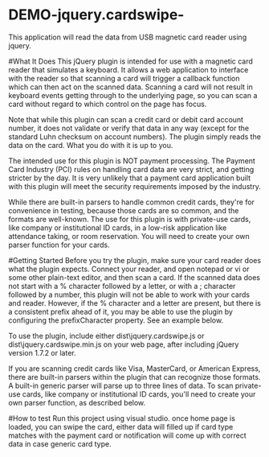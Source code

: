 # DEMO-jquery.cardswipe-
This application will read the data from USB magnetic card reader using jquery.

#What It Does
This jQuery plugin is intended for use with a magnetic card reader that simulates a keyboard. It allows a web application to interface with the reader so that scanning a card will trigger a callback function which can then act on the scanned data. Scanning a card will not result in keyboard events getting through to the underlying page, so you can scan a card without regard to which control on the page has focus.

Note that while this plugin can scan a credit card or debit card account number, it does not validate or verify that data in any way (except for the standard Luhn checksum on account numbers). The plugin simply reads the data on the card. What you do with it is up to you.

The intended use for this plugin is NOT payment processing. The Payment Card Industry (PCI) rules on handling card data are very strict, and getting stricter by the day. It is very unlikely that a payment card application built with this plugin will meet the security requirements imposed by the industry.

While there are built-in parsers to handle common credit cards, they're for convenience in testing, because those cards are so common, and the formats are well-known. The use for this plugin is with private-use cards, like company or institutional ID cards, in a low-risk application like attendance taking, or room reservation. You will need to create your own parser function for your cards.

#Getting Started
Before you try the plugin, make sure your card reader does what the plugin expects. Connect your reader, and open notepad or vi or some other plain-text editor, and then scan a card. If the scanned data does not start with a % character followed by a letter, or with a ; character followed by a number, this plugin will not be able to work with your cards and reader. However, if the % character and a letter are present, but there is a consistent prefix ahead of it, you may be able to use the plugin by configuring the prefixCharacter property. See an example below.

To use the plugin, include either dist\jquery.cardswipe.js or dist\jquery.cardswipe.min.js on your web page, after including jQuery version 1.7.2 or later.

If you are scanning credit cards like Visa, MasterCard, or American Express, there are built-in parsers within the plugin that can recognize those formats. A built-in generic parser will parse up to three lines of data. To scan private-use cards, like company or institutional ID cards, you'll need to create your own parser function, as described below.

#How to test
Run this project using visual studio. once home page is loaded, you can swipe the card, either data will filled up if card type matches with the payment card or notification will come up with correct data in case generic card type.


